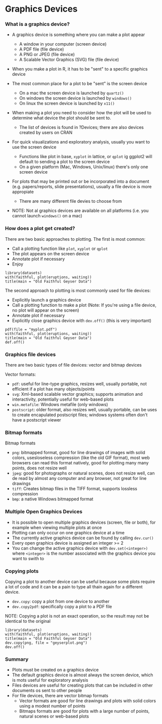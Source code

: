 # Graphics Devices

### What is a graphics device?

* A graphics device is something where you can make a plot appear

	- A window in your computer (screen device)
	- A PDF file (file device)
	- A PNG or JPEG (file device)
	- A Scalable Vector Graphics (SVG) file (file device)

* When you make a plot in R, it has to be "sent" to a specific graphics device
* The most common place for a plot to be "sent" is the screen device
	- On a mac the screen device is launched by `quartz()`
	- On windows the screen device is launched by `windows()`
	- On linux the screen device is launched by `x11()`
* When making a plot you need to consider how the plot will be used to determine what device the plot should be sent to.
	- The list of devices is found in ?Devices; there are also devices created by users on CRAN
* For quick visualizations and exploratory analysis, usually you want to use the screen device
	- Functions like plot in base, `xyplot` in lattice, or `qplot` ig ggplot2 will default to sending a plot to the screen device
	- On a given platform (Mac, Windows, Unix/linux) there's only one screen device
* For plots that may be printed out or be incorporated into a document (e.g. papers/reports, slide presentations), usually a file device is more appropiate
	- There are many different file devies to choose from
* NOTE: Not al graphics devices are available on all platforms (i.e. you cannot launch `windows()` on a mac)

### How does a plot get created?

There are two basic approaches to plotting. The first is most common:

* Call a plotting function like `plot`, `xyplot` or `qplot`
* The plot appears on the screen device
* Annotate plot if necessary
* Enjoy

```
library(datasets)
with(faithful, plot(eruptions, waiting))
title(main = "Old Faithful Geyser Data")
```

The second approach to plotting is most commonly used for file devices:

* Explicitly launch a graphics device
* Call a plotting function to make a plot (Note: If you're using a file device, no plot will appear on the screen)
* Annotate plot if necessary
* Explicitly close graphics device with `dev.off()` (this is very important)

```
pdf(file = "myplot.pdf")
with(faithful, plot(eruptions, waiting))
title(main = "Old faithful Geyser Data")
def.off()
```

### Graphics file devices

There are two basic types of file devices: vector and bitmap devices

Vector formats:

* `pdf`: useful for line-type graphics, resizes well, usually portable, not efficient if a plot hax many objects/points
* `svg`: Xml-based scalable vector graphics; supports animation and interactivity, potentially useful for web-based plots
* `win.metafile`: Windows metafile (only windows)
* `postscript`: older format, also resizes well, usually portable, can be uses to create encapulated postscript files; windows systems often don't have a postscript viewer

### Bitmap formats

Bitmap formats

* `png`: bitmapped format, good for line drawings of images with solid colors, usesloseless compression (like the old GIF format), most web browsers can read this format natively, good for plotting many many points, does not resize well
* `jpeg`: good for photographs or natural scenes, does not resize well, can de read by almost any computer and any browser, not great for line drawings
* `tiff`: Creates bitmap files in the TIFF format, supports lossless compression
* `bmp`: a native Windows bitmapped format

### Multiple Open Graphics Devices

* It is possible to open multiple graphics devices (screen, file or both), for example when viewing multiple plots at once
* Plotting can only occur on one graphics device at a time
* The currently active graphics device can be found by calling `dev.cur()`
* Every open graphics device is assigned an integer >= 2
* You can change the active graphics device with `dev.set(<integer>)` where `<integer>` is the number associated with the graphics device you want to swith to

### Copying plots

Copying a plot to another device can be useful because some plots require a lot of code and it can be a pain to type all thain again for a different device.

* `dev.copy`: copy a plot from one device to another
* `dev.copy2pdf`: specifically copy a plot to a PDF file

NOTE: Copying a plot is not an exact operation, so the result may not be identical to the original

```
library(datasets)
with(faithful, plot(eruptions, waiting))
title(main = "Old Faithful Geyser Data")
dev.copy(png, file = "geyserplot.png")
dev.off()
```

### Summary

* Plots must be created on a graphics device
* The default graphics device is almost always the screen device, which is mots useful for exploratory analysis
* Files devices are useful for creating plots that can be included in other documents os sent to other people
* For file devices, there are vector bitmap formats
	- Vector formats are good for line drawings and plots with solid colors using a modest number of points
	- Bitmaps formats are good for plots with a large number of points, natural scenes or web-based plots


